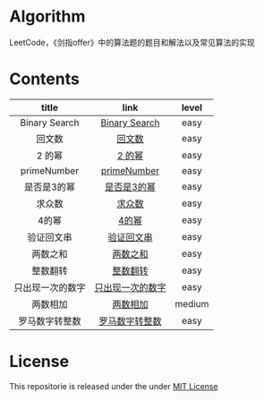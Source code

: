 # Algorithm
LeetCode，《剑指offer》中的算法题的题目和解法以及常见算法的实现

# Contents

| title | link | level |
|:-------:|:-------:|:-------:|
| Binary Search | [Binary Search](https://github.com/liuzhongning/Algorithm/blob/master/001%20Binary%20Search.md) | easy |
| 回文数 | [回文数](https://github.com/liuzhongning/Algorithm/blob/master/002%20回文数.md) | easy |
| 2 的幂 | [2 的幂](https://github.com/liuzhongning/Algorithm/blob/master/003%202%20的幂.md) | easy |
| primeNumber | [primeNumber](https://github.com/liuzhongning/Algorithm/blob/master/004%20primeNumber.md) | easy |
| 是否是3的幂 | [是否是3的幂](https://github.com/liuzhongning/Algorithm/blob/master/005%20是否是3的幂.md) | easy |
| 求众数 | [求众数](https://github.com/liuzhongning/Algorithm/blob/master/006%20求众数.md) | easy |
| 4的幂 | [4的幂](https://github.com/liuzhongning/Algorithm/blob/master/007%204的幂.md) | easy |
| 验证回文串 | [验证回文串](https://github.com/liuzhongning/Algorithm/blob/master/008%20验证回文串.md) | easy |
| 两数之和 | [两数之和](https://github.com/liuzhongning/Algorithm/blob/master/009%20两数之和.md) | easy |
| 整数翻转 | [整数翻转](https://github.com/liuzhongning/Algorithm/blob/master/010%20整数翻转.md) | easy |
| 只出现一次的数字 | [只出现一次的数字](https://github.com/liuzhongning/Algorithm/blob/master/011%20只出现一次的数字.md) | easy |
| 两数相加 | [两数相加](https://github.com/liuzhongning/Algorithm/blob/master/012%20两数相加.md) | medium |
| 罗马数字转整数 | [罗马数字转整数](https://github.com/liuzhongning/Algorithm/blob/master/013%20罗马数字转整数.md) | easy |


# License

This repositorie is released under the under [MIT License](https://github.com/liuzhongning/Algorithm/blob/master/LICENSE)
